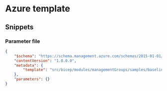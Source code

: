 # Azure template

## Snippets

### Parameter file

```json
{
    "$schema": "https://schema.management.azure.com/schemas/2015-01-01/deploymentParameters.json#",
    "contentVersion": "1.0.0.0",
    "metadata": {
        "template": "src/bicep/modules/managementGroups/samples/baseline.sample.json"
    },
    "parameters": {}
}
```
